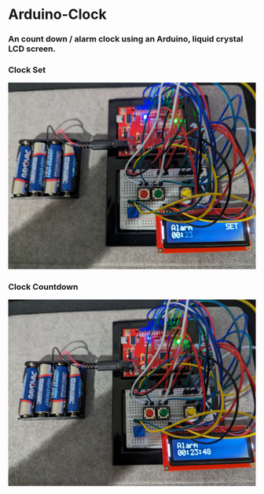 # Arduino-Clock
### An count down / alarm clock using an Arduino, liquid crystal LCD screen.

### Clock Set
![alt text](https://github.com/oabdulr/Arduino-alarm/blob/main/alarm_set.jpg?raw=true)

### Clock Countdown
![alt text](https://github.com/oabdulr/Arduino-alarm/blob/main/alarm_countdonw.jpg?raw=true)
